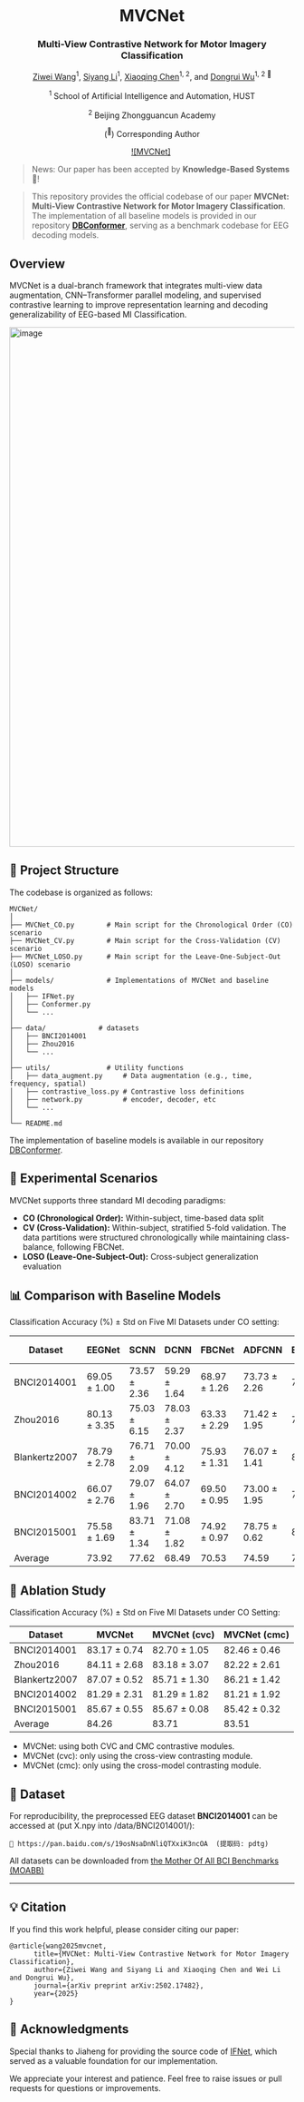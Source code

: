 <div align="center">
<h1>MVCNet</h1>
<h3>Multi-View Contrastive Network for Motor Imagery Classification</h3>

[Ziwei Wang](https://scholar.google.com/citations?user=fjlXqvQAAAAJ&hl=en)<sup>1</sup>, [Siyang Li](https://scholar.google.com/citations?user=5GFZxIkAAAAJ&hl=en)<sup>1</sup>, [Xiaoqing Chen](https://scholar.google.com/citations?user=LjfCH7cAAAAJ&hl=en)<sup>1, 2</sup>,  and [Dongrui Wu](https://scholar.google.com/citations?user=UYGzCPEAAAAJ&hl=en)<sup>1, 2 :email:</sup>

<sup>1</sup> School of Artificial Intelligence and Automation, HUST

<sup>2</sup> Beijing Zhongguancun Academy

(<sup>:email:</sup>) Corresponding Author

[![MVCNet]](https://www.sciencedirect.com/science/article/abs/pii/S0950705125012468)&nbsp;

</div>

> News: Our paper has been accepted by **Knowledge-Based Systems**🎉!

> This repository provides the official codebase of our paper **MVCNet: Multi-View Contrastive Network for Motor Imagery Classification**. The implementation of all baseline models is provided in our repository [**DBConformer**](https://github.com/wzwvv/DBConformer), serving as a benchmark codebase for EEG decoding models.

## Overview

MVCNet is a dual-branch framework that integrates multi-view data augmentation, CNN–Transformer parallel modeling, and supervised contrastive learning to improve representation learning and decoding generalizability of EEG-based MI Classification.

<img width="916" alt="image" src="https://github.com/user-attachments/assets/2cf32c83-5fc5-422c-b731-51243483feff" />



## 📁 Project Structure

The codebase is organized as follows:

```
MVCNet/
│
├── MVCNet_CO.py        # Main script for the Chronological Order (CO) scenario
├── MVCNet_CV.py        # Main script for the Cross-Validation (CV) scenario
├── MVCNet_LOSO.py      # Main script for the Leave-One-Subject-Out (LOSO) scenario
│
├── models/             # Implementations of MVCNet and baseline models
│   ├── IFNet.py
│   ├── Conformer.py
│   └── ...
│
├── data/             # datasets
│   ├── BNCI2014001
│   ├── Zhou2016
│   └── ...
│
├── utils/              # Utility functions
│   ├── data_augment.py     # Data augmentation (e.g., time, frequency, spatial)
│   ├── contrastive_loss.py # Contrastive loss definitions
│   ├── network.py          # encoder, decoder, etc
│   └── ...
│
└── README.md
```

The implementation of baseline models is available in our repository [DBConformer](https://github.com/wzwvv/DBConformer).

## 🧪 Experimental Scenarios

MVCNet supports three standard MI decoding paradigms:

- **CO (Chronological Order):** Within-subject, time-based data split
- **CV (Cross-Validation):** Within-subject, stratified 5-fold validation. The data partitions were structured chronologically while maintaining class-balance, following FBCNet.
- **LOSO (Leave-One-Subject-Out):** Cross-subject generalization evaluation

## 📊 Comparison with Baseline Models

Classification Accuracy (%) ± Std on Five MI Datasets under CO setting:

| Dataset        | EEGNet        | SCNN          | DCNN          | FBCNet        | ADFCNN        | EEGConformer  | IFNet         | **MVCNet (Ours)** |
|----------------|---------------|---------------|---------------|---------------|---------------|---------------|---------------|-------------------|
| BNCI2014001    | 69.05 ± 1.00  | 73.57 ± 2.36  | 59.29 ± 1.64  | 68.97 ± 1.26  | 73.73 ± 2.26  | 78.57 ± 0.66  | 77.94 ± 0.93  | **83.17 ± 0.74**  |
| Zhou2016       | 80.13 ± 3.35  | 75.03 ± 6.15  | 78.03 ± 2.37  | 63.33 ± 2.29  | 71.42 ± 1.95  | 73.87 ± 4.51  | 81.70 ± 2.08  | **84.11 ± 2.68**  |
| Blankertz2007  | 78.79 ± 2.78  | 76.71 ± 2.09  | 70.00 ± 4.12  | 75.93 ± 1.31  | 76.07 ± 1.41  | 82.29 ± 2.62  | 84.00 ± 0.57  | **87.07 ± 0.52**  |
| BNCI2014002    | 66.07 ± 2.76  | 79.07 ± 1.96  | 64.07 ± 2.70  | 69.50 ± 0.95  | 73.00 ± 1.95  | 76.21 ± 1.46  | 78.29 ± 1.68  | **81.29 ± 2.31**  |
| BNCI2015001    | 75.58 ± 1.69  | 83.71 ± 1.34  | 71.08 ± 1.82  | 74.92 ± 0.97  | 78.75 ± 0.62  | 82.63 ± 0.54  | 83.83 ± 0.90  | **85.67 ± 0.55**  |
| Average    | 73.92         | 77.62         | 68.49         | 70.53         | 74.59         | 78.71         | 81.15         | **84.26**         |

## 🔬 Ablation Study

Classification Accuracy (%) ± Std on Five MI Datasets under CO Setting:

| Dataset        | MVCNet         | MVCNet (cvc)   | MVCNet (cmc)   |
|----------------|----------------|----------------|----------------|
| BNCI2014001    | 83.17 ± 0.74   | 82.70 ± 1.05   | 82.46 ± 0.46   |
| Zhou2016       | 84.11 ± 2.68   | 83.18 ± 3.07   | 82.22 ± 2.61   |
| Blankertz2007  | 87.07 ± 0.52   | 85.71 ± 1.30   | 86.21 ± 1.42   |
| BNCI2014002    | 81.29 ± 2.31   | 81.29 ± 1.82   | 81.21 ± 1.92   |
| BNCI2015001    | 85.67 ± 0.55   | 85.67 ± 0.08   | 85.42 ± 0.32   |
|   Average      |   84.26        | 83.71          | 83.51          |

- MVCNet: using both CVC and CMC contrastive modules.
- MVCNet (cvc): only using the cross-view contrasting module.
- MVCNet (cmc): only using the cross-model contrasting module.

## 📂 Dataset

For reproducibility, the preprocessed EEG dataset **BNCI2014001** can be accessed at (put X.npy into /data/BNCI2014001/):

```
🔗 https://pan.baidu.com/s/19osNsaDnNliQTXxiK3ncOA  (提取码: pdtg)
```

All datasets can be downloaded from [the Mother Of All BCI Benchmarks (MOABB)](https://moabb.neurotechx.com)

---

## 💡 Citation

If you find this work helpful, please consider citing our paper:

```
@article{wang2025mvcnet,
      title={MVCNet: Multi-View Contrastive Network for Motor Imagery Classification}, 
      author={Ziwei Wang and Siyang Li and Xiaoqing Chen and Wei Li and Dongrui Wu},
      journal={arXiv preprint arXiv:2502.17482},
      year={2025}
}
```

## 🙌 Acknowledgments

Special thanks to Jiaheng for providing the source code of [IFNet](https://github.com/Jiaheng-Wang/IFNet), which served as a valuable foundation for our implementation.

We appreciate your interest and patience. Feel free to raise issues or pull requests for questions or improvements.
